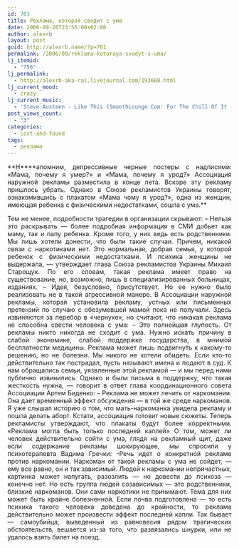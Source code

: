```yaml
---
id: 761
title: Реклама, которая сводит с ума
date: 2006-09-26T23:56:00+02:00
author: alexrb
layout: post
guid: http://alexrb.name/?p=761
permalink: /2006/09/reklama-kotoraya-svodyt-s-uma/
lj_itemid:
  - "756"
lj_permalink:
  - http://alexrb-aka-ral.livejournal.com/193668.html
lj_current_mood:
  - crazy
lj_current_music:
  - 'Steve Austeen - Like This (SmoothLounge.Com: For The Chill Of It (by Smoothjazz.Com))'
post_views_count:
  - "3"
categories:
  - Lost-and-found
tags:
  - реклама
---
```

<p class=s_text align=justify><span class=first>**Н**</span>**апомним, депрессивные черные постеры с надписями: «Мама, почему я умер?» и «Мама, почему я урод?» Ассоциация наружной рекламы разместила в конце лета. Вскоре эту рекламу пришлось убрать. Однако в Союзе рекламистов Украины говорят, ознакомившись с плакатом «Мама чому я урод?», одна из женщин, имеющая ребенка с физическими недостатками, сошла с ума.** </p> <p class=s_text align=justify><!--more читать дальше...-->Тем не менее, подробности трагедии в организации скрывают: &#8211; Нельзя это раскрывать — более подробная информация в СМИ добьет как маму, так и папу ребенка. Кроме того, у них ведь есть родственники. Мы лишь хотели донести, что были такие случаи. Причем, никакой связи с наркотиками нет. Это нормальная, добрая семья, у которой ребенок с физическими недостатками. И психика женщины не выдержала, — утверждает глава Союза рекламистов Украины Михаил Старощук. По его словам, такая реклама имеет право на существование, но, возможно, лишь в специализированных больницах, изданиях. &#8211; Идея, безусловно, присутствует. Но ее нужно было реализовать не в такой агрессивной манере. В Ассоциации наружной рекламы, которая установила рекламу, устных или письменных претензий по случаю с обезумевшей мамой пока не получали. Здесь извиняются за перебор в «чернухе», но считают, что никакая реклама не способна свести человека с ума: &#8211; Это полнейшая глупость. От рекламы никто никогда не сходит с ума. Нужно искать причину в слабой экономике, слабой поддержке государства, в мнимой бесплатности медицины. Реклама может лишь подвигнуть к какому-то решению, но не болезни. Мы никого не хотели обидеть. Если кто-то действительно так пострадал, пусть называют имена и подают в суд. К нам обращались семьи, уязвленные этой рекламой — и мы перед ними публично извинились. Однако и были письма в поддержку, что такая жесткость нужна, — говорит в ответ глава координационного совета Ассоциации Артем Биденко: &#8211; Реклама не может лечить от наркомании. Она дает временный эффект обсуждения — в той же среде наркоманов. Я уже слышал историю о том, что мать-наркоманка увидела рекламу и пошла делать аборт. Кстати, ассоциация готовит новые сюжеты. Теперь рекламисты утверждают, что плакаты будут более корректными. «Реклама могла быть только последней каплей» О том, может ли человек действительно сойти с ума, глядя на рекламный щит, даже если содержание рекламы шокирующее, мы спросили у психотерапевта Вадима Гречки: -Речь идет о конкретной рекламе против наркомании. Наркоман от такой рекламы с ума не сойдет, — ему все равно, он и так зависимый. Людей к наркомании непричастных, картинка может напугать, разозлить — но довести до психоза — конечно нет. Но есть группа людей созависимых — это родственники, близкие наркоманов. Они сами наркотики не принимают. Тема для них может быть крайне болезненной. Если почва подготовлена — то есть психика такого человека доведена до крайности, то реклама действительно может произвести эффект последней капли. Так бывает — самоубийца, выведенный из равновесия рядом трагических обстоятельств, вешается из-за того, что развязались шнурки, или не удалось взять билет на поезд.</p>